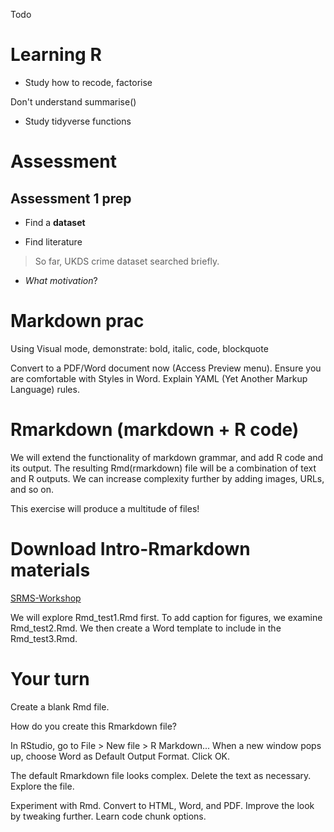 
Todo

# Learning R

-   Study how to recode, factorise

Don't understand summarise()

-   Study tidyverse functions

# Assessment

## Assessment 1 prep

-   Find a **dataset**

-   Find literature

> So far, UKDS crime dataset searched briefly.

-   *What motivation*?

# Markdown prac

Using Visual mode, demonstrate: bold, italic, code, blockquote

Convert to a PDF/Word document now (Access Preview menu). 
Ensure you are comfortable with Styles in Word. Explain YAML (Yet Another Markup Language) rules.

# Rmarkdown (markdown + R code)

We will extend the functionality of markdown grammar, and add R code and its output. The resulting Rmd(rmarkdown) file will be a combination of text and R outputs. We can increase complexity further by adding images, URLs, and so on.

This exercise will produce a multitude of files!

# Download Intro-Rmarkdown materials 

[SRMS-Workshop](https://github.com/sook-tusk/SRMS-Workshop)

We will explore Rmd_test1.Rmd first.
To add caption for figures, we examine Rmd_test2.Rmd.
We then create a Word template to include in the Rmd_test3.Rmd.

# Your turn

Create a blank Rmd file.

How do you create this Rmarkdown file?

In RStudio, go to File \> New file \> R Markdown... When a new window pops up, choose Word as Default Output Format. Click OK.

The default Rmarkdown file looks complex. Delete the text as necessary. Explore the file.

Experiment with Rmd. Convert to HTML, Word, and PDF. Improve the look by tweaking further. Learn code chunk options.
